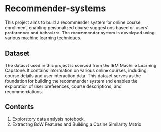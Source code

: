 # Recommender-systems
This project aims to build a recommender system for online course enrollment, enabling personalized course suggestions based on users' preferences and behaviors. The recommender system is developed using various machine learning techniques.

## Dataset
The dataset used in this project is sourced from the IBM Machine Learning Capstone. It contains information on various online courses, including course details and user interaction data. This dataset serves as the foundation for building the recommender system and enables the exploration of user preferences, course descriptions, and recommendations.

## Contents
1. Exploratory data analysis notebook.
2. Extracting BoW Features and Building a Cosine Similarity Matrix
